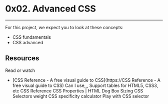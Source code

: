 # 0x02. Advanced CSS
---
For this project, we expect you to look at these concepts:
* CSS fundamentals
* CSS advanced

## Resources
Read or watch
* [CSS Reference - A free visual guide to CSS](https://CSS Reference - A free visual guide to CSS)
Can I use,,, Support tables for HTML5, CSS3, etc
CSS Reference
CSS Properties | HTML Dog
Box Sizing
CSS Selectors weight
CSS specificity calculator
Play with CSS selector

